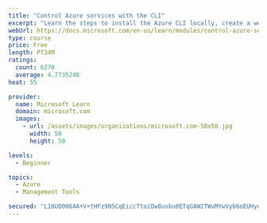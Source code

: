 ```yaml
---
title: "Control Azure services with the CLI"
excerpt: "Learn the steps to install the Azure CLI locally, create a website, and manage Azure resources using the CLI."
webUrl: https://docs.microsoft.com/en-us/learn/modules/control-azure-services-with-cli/
type: course
price: Free
length: PT34M
ratings:
  count: 6270
  average: 4.7735248
heat: 55

provider:
  name: Microsoft Learn
  domain: microsoft.com
  images:
    - url: /assets/images/organizations/microsoft.com-50x50.jpg
      width: 50
      height: 50

levels:
  - Beginner

topics:
  - Azure
  - Management Tools

secured: "L16UD0064A+V+tHFz9NSCqEiccTtoiDw8uvku0ETqGAW2TWvMYwVyb6oEUHyukln0De3gOhcyDIxUuSLVYmJOTCSxyi2wdDKOKY/SqELISXV5y7BedOoL06s4Pf3utLDC73bMzd+o+LhbGvOKHB9vfvqOJcXHOFzZArIGtoIDvfMbpfNP9QDmyDyAbDlCMgNZtvgVtgUzK8sXpajuyykI6PIc5ybSGbRGX8L19986MgkefZO0zNDzhWR8TK2HPz3O7sBjaVRzRcQnaptQFNU+CqtfwdzLhIw0Zr2iG2E/63u4mZzulJP0Z8LCsWzVcVLCfjdLiHcdOsGgyU1BkT0KkBi8P3W/UzZKXdmYmct0j6hLWHZdm2d6lAqXsO9trQSEG5syM0lmJO9IyztAOjRwdlZgb+49abYnHbWnXViuSw=;2ChHUfvxnGj3JCnUqzgY2g=="
---
```



